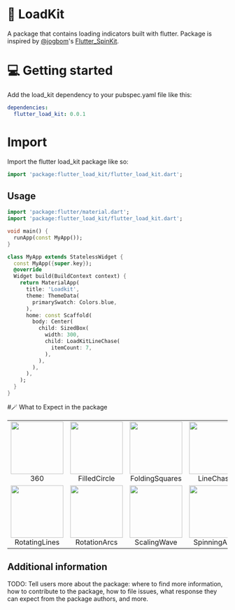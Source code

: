 
# 🧩 LoadKit
A package that contains loading indicators built with flutter. Package is inspired by [@jogbom](https://github.com/jogboms)'s [Flutter_SpinKit](https://github.com/jogboms/flutter_spinkit).

# 💻  Getting started

Add the load_kit dependency to your pubspec.yaml file like this:
```yaml
dependencies:
  flutter_load_kit: 0.0.1
```

# Import
Import the flutter load_kit package like so:
```dart
import 'package:flutter_load_kit/flutter_load_kit.dart';
```

## Usage
```dart
import 'package:flutter/material.dart';
import 'package:flutter_load_kit/flutter_load_kit.dart';

void main() {
  runApp(const MyApp());
}

class MyApp extends StatelessWidget {
  const MyApp({super.key});
  @override
  Widget build(BuildContext context) {
    return MaterialApp(
      title: 'Loadkit',
      theme: ThemeData(
        primarySwatch: Colors.blue,
      ),
      home: const Scaffold(
        body: Center(
          child: SizedBox(
            width: 300,
            child: LoadKitLineChase(
              itemCount: 7,
            ),
          ),
        ),
      ),
    );
  }
}
```

#🪄 What to Expect in the package
<table>
  <tr>
    <td align="center">
      <img src="https://github.com/Xclusivecyborg/flutter_loadkit/blob/main/images/loadkit_360.gif" width="120px" height="120px">
      <br />
      360
    </td>
    <td align="center">
      <img src="https://github.com/Xclusivecyborg/flutter_loadkit/blob/main/images/loadkit_filled_circle.gif" width="120px" height="120px">
      <br />
      FilledCircle
    </td>
    <td align="center">
      <img src="https://github.com/Xclusivecyborg/flutter_loadkit/blob/main/images/loadkit_folding_squares.gif" width="120px" height="120px">
      <br />
      FoldingSquares
    </td>
    <td align="center">
      <img src="https://github.com/Xclusivecyborg/flutter_loadkit/blob/main/images/loadkit_line_chase.gif" width="120px" height="120px">
      <br />
      LineChase
    </td>
    <td align="center">
      <img src="https://github.com/Xclusivecyborg/flutter_loadkit/blob/main/images/loadkit_pulse_lines.gif" width="120px" height="120px">
      <br />
      PulseLines
    </td>
  </tr>
  <tr>
    <td align="center">
      <img src="https://github.com/Xclusivecyborg/flutter_loadkit/blob/main/images/loadkit_rotating_lines.gif" width="120px" height="120px">
      <br />
      RotatingLines
    </td>
    <td align="center">
      <img src="https://github.com/Xclusivecyborg/flutter_loadkit/blob/main/images/loadkit_rotation_arcs.gif" width="120px" height="120px">
      <br />
      RotationArcs
    </td>
    <td align="center">
      <img src="https://github.com/Xclusivecyborg/flutter_loadkit/blob/main/images/loadkit_scaling_wave.gif" width="120px" height="120px">
      <br />
      ScalingWave
    </td>
    <td align="center">
      <img src="https://github.com/Xclusivecyborg/flutter_loadkit/blob/main/images/loadkit_spinning_arcs.gif" width="120px" height="120px">
      <br />
      SpinningArcs
    </td>
    <td align="center">
      <img src="https://github.com/Xclusivecyborg/flutter_loadkit/blob/main/images/loadkit_water_droplet.gif" width="120px" height="120px">
      <br />
      WaterDroplet
    </td>
  </tr>
</table> 


## Additional information
TODO: Tell users more about the package: where to find more information, how to
contribute to the package, how to file issues, what response they can expect
from the package authors, and more.
 
